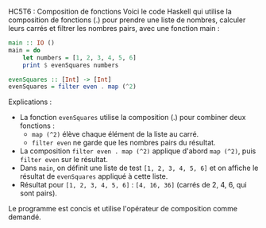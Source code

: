 HC5T6 : Composition de fonctions
Voici le code Haskell qui utilise la composition de fonctions (.) pour prendre une liste de nombres, calculer leurs carrés et filtrer les nombres pairs, avec une fonction main :

```haskell
main :: IO ()
main = do
    let numbers = [1, 2, 3, 4, 5, 6]
    print $ evenSquares numbers

evenSquares :: [Int] -> [Int]
evenSquares = filter even . map (^2)
```

Explications :
- La fonction `evenSquares` utilise la composition (.) pour combiner deux fonctions :
  - `map (^2)` élève chaque élément de la liste au carré.
  - `filter even` ne garde que les nombres pairs du résultat.
- La composition `filter even . map (^2)` applique d'abord `map (^2)`, puis `filter even` sur le résultat.
- Dans `main`, on définit une liste de test `[1, 2, 3, 4, 5, 6]` et on affiche le résultat de `evenSquares` appliqué à cette liste.
- Résultat pour `[1, 2, 3, 4, 5, 6]` : `[4, 16, 36]` (carrés de 2, 4, 6, qui sont pairs).

Le programme est concis et utilise l'opérateur de composition comme demandé.
